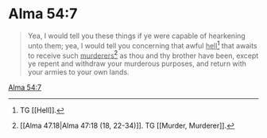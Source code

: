 # Alma 54:7

> Yea, I would tell you these things if ye were capable of hearkening unto them; yea, I would tell you concerning that awful <u>hell</u>[^a] that awaits to receive such <u>murderers</u>[^b] as thou and thy brother have been, except ye repent and withdraw your murderous purposes, and return with your armies to your own lands.

[Alma 54:7](https://www.churchofjesuschrist.org/study/scriptures/bofm/alma/54?lang=eng&id=p7#p7)


[^a]: TG [[Hell]].
[^b]: [[Alma 47.18|Alma 47:18 (18, 22-34)]]. TG [[Murder, Murderer]].
